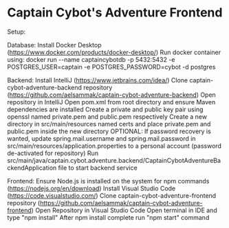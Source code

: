 # Captain Cybot's Adventure Frontend

Setup:

Database:
Install Docker Desktop (https://www.docker.com/products/docker-desktop/)
Run docker container using: docker run  --name captaincybotdb -p 5432:5432 -e POSTGRES_USER=captain -e POSTGRES_PASSWORD=cybot -d postgres

Backend:
Install IntelliJ (https://www.jetbrains.com/idea/)
Clone captain-cybot-adventure-backend repository (https://github.com/aelsammak/captain-cybot-adventure-backend)
Open repository in IntelliJ
Open pom.xml from root directory and ensure Maven dependencies are installed
Create a private and public key pair using openssl named private.pem and public.pem respectively
Create a new directory in src/main/resources named certs and place private.pem and public.pem inside the new directory
OPTIONAL: If password recovery is wanted, update spring.mail.username and spring.mail.password in src/main/resources/application.properties to a personal account (password de-activated for repository)
Run src/main/java/captain.cybot.adventure.backend/CaptainCybotAdventureBackendApplication file to start backend service

Frontend:
Ensure Node.js is installed on the system for npm commands (https://nodejs.org/en/download)
Install Visual Studio Code (https://code.visualstudio.com/)
Clone captain-cybot-adventure-frontend repository (https://github.com/aelsammak/captain-cybot-adventure-frontend)
Open Repository in Visual Studio Code
Open terminal in IDE and type "npm install"
After npm install complete run "npm start" command
